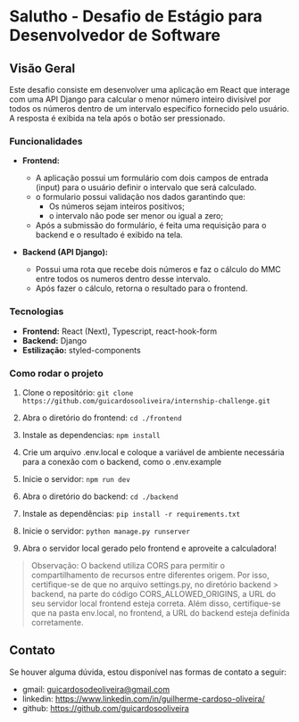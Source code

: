 # Salutho - Desafio de Estágio para Desenvolvedor de Software 

## Visão Geral
Este desafio consiste em desenvolver uma aplicação em React que interage com uma API Django para calcular o menor número inteiro divisível por todos os números dentro de um intervalo específico fornecido pelo usuário. A resposta é exibida na tela após o botão ser pressionado.


### Funcionalidades
- **Frontend:**
  - A aplicação possui um formulário com dois campos de entrada (input) para o usuário definir o intervalo que será calculado.
  - o formulario possui validação nos dados garantindo que:
      - Os números sejam inteiros positivos;
      - o intervalo não pode ser menor ou igual a zero;
  - Após a submissão do formulário, é feita uma requisição para o backend e o resultado é exibido na tela.

- **Backend (API Django):**
  - Possui uma rota que recebe dois números e faz o cálculo do MMC entre todos os numeros dentro desse intervalo.
  - Após fazer o cálculo, retorna o resultado para o frontend.

### Tecnologias
- **Frontend:** React (Next), Typescript, react-hook-form
- **Backend:** Django
- **Estilização:** styled-components

### Como rodar o projeto

1. Clone o repositório:
```git clone https://github.com/guicardosooliveira/internship-challenge.git```

2. Abra o diretório do frontend:
```cd ./frontend```

3. Instale as dependencias:
```npm install```

4. Crie um arquivo .env.local e coloque a variável de ambiente necessária para a conexão com o backend, como o .env.example

5. Inicie o servidor:
```npm run dev```

6. Abra o diretório do backend:
```cd ./backend```

7. Instale as dependências:
```pip install -r requirements.txt```

8. Inicie o servidor:
```python manage.py runserver```

9. Abra o servidor local gerado pelo frontend e aproveite a calculadora!

> Observação: O backend utiliza CORS para permitir o compartilhamento de recursos entre diferentes origem. Por isso, certifique-se de que no arquivo settings.py, no diretório backend > backend, na parte do código CORS_ALLOWED_ORIGINS, a URL do seu servidor local frontend esteja correta. Além disso, certifique-se que na pasta env.local, no frontend, a URL do backend esteja definida corretamente.

## Contato

Se houver alguma dúvida, estou disponível nas formas de contato a seguir:

- gmail: guicardosodeoliveira@gmail.com
- linkedin: https://www.linkedin.com/in/guilherme-cardoso-oliveira/
- github: https://github.com/guicardosooliveira